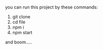 you can run this project by these commands:

1. git clone 
2. cd file 
3. npm i
4. npm start


and boom.....
